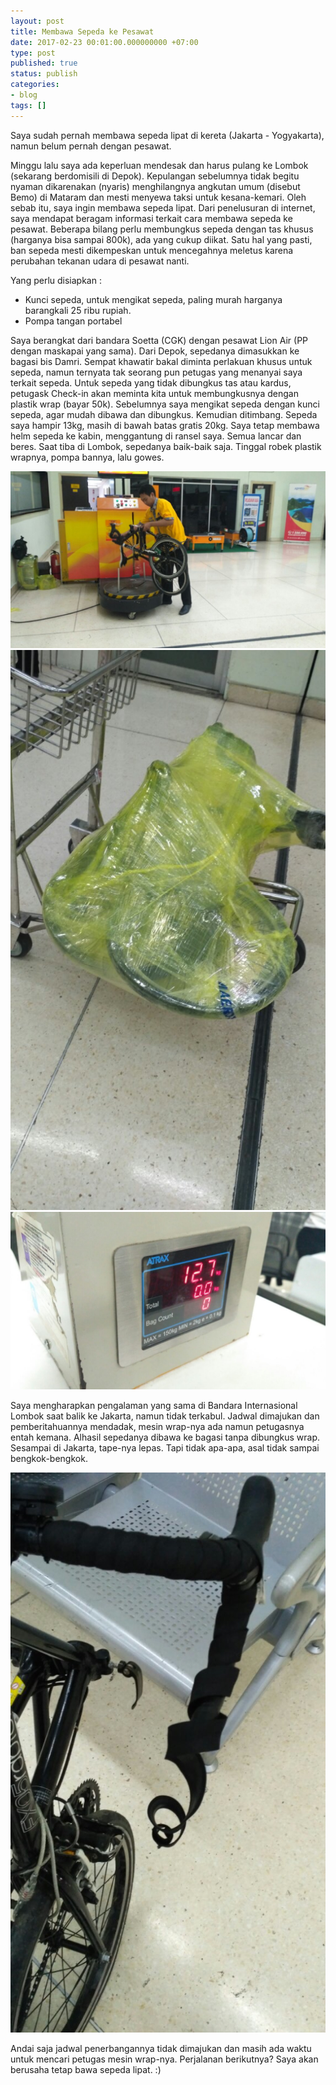 ```yaml
---
layout: post
title: Membawa Sepeda ke Pesawat
date: 2017-02-23 00:01:00.000000000 +07:00
type: post
published: true
status: publish
categories:
- blog
tags: []
---
```


Saya sudah pernah membawa sepeda lipat di kereta (Jakarta - Yogyakarta), namun belum pernah dengan pesawat.

Minggu lalu saya ada keperluan mendesak dan harus pulang ke Lombok (sekarang berdomisili di Depok). Kepulangan sebelumnya tidak begitu nyaman dikarenakan (nyaris) menghilangnya angkutan umum (disebut Bemo) di Mataram dan mesti menyewa taksi untuk kesana-kemari. Oleh sebab itu, saya ingin membawa sepeda lipat. Dari penelusuran di internet, saya mendapat beragam informasi terkait cara membawa sepeda ke pesawat. Beberapa bilang perlu membungkus sepeda dengan tas khusus (harganya bisa sampai 800k), ada yang cukup diikat. Satu hal yang pasti, ban sepeda mesti dikempeskan untuk mencegahnya meletus karena perubahan tekanan udara di pesawat nanti.

Yang perlu disiapkan :

- Kunci sepeda, untuk mengikat sepeda, paling murah harganya barangkali 25 ribu rupiah.
- Pompa tangan portabel

Saya berangkat dari bandara Soetta (CGK) dengan pesawat Lion Air (PP dengan maskapai yang sama). Dari Depok, sepedanya dimasukkan ke bagasi bis Damri. Sempat khawatir bakal diminta perlakuan khusus untuk sepeda, namun ternyata tak seorang pun petugas yang menanyai saya terkait sepeda. Untuk sepeda yang tidak dibungkus tas atau kardus, petugask Check-in akan meminta kita untuk membungkusnya dengan plastik wrap (bayar 50k). Sebelumnya saya mengikat sepeda dengan kunci sepeda, agar mudah dibawa dan dibungkus. Kemudian ditimbang. Sepeda saya hampir 13kg, masih di bawah batas gratis 20kg. Saya tetap membawa helm sepeda ke kabin, menggantung di ransel saya. Semua lancar dan beres. Saat tiba di Lombok, sepedanya baik-baik saja. Tinggal robek plastik wrapnya, pompa bannya, lalu gowes.

<img src="/assets/2Zp7JqfY51r8dn9ggjoE.jpg">
<img src="/assets/pQ63igIWgBJnjUvigjoE.jpg">
<img src="/assets/2mANpFfrjUmHHkzrgjoE.jpg">

Saya mengharapkan pengalaman yang sama di Bandara Internasional Lombok saat balik ke Jakarta, namun tidak terkabul. Jadwal dimajukan dan pemberitahuannya mendadak, mesin wrap-nya ada namun petugasnya entah kemana. Alhasil sepedanya dibawa ke bagasi tanpa dibungkus wrap. Sesampai di Jakarta, tape-nya lepas. Tapi tidak apa-apa, asal tidak sampai bengkok-bengkok.

<img src="/assets/4vcnaYFGqWG08kdogjoE.jpg">

Andai saja jadwal penerbangannya tidak dimajukan dan masih ada waktu untuk mencari petugas mesin wrap-nya. Perjalanan berikutnya? Saya akan berusaha tetap bawa sepeda lipat. :)
